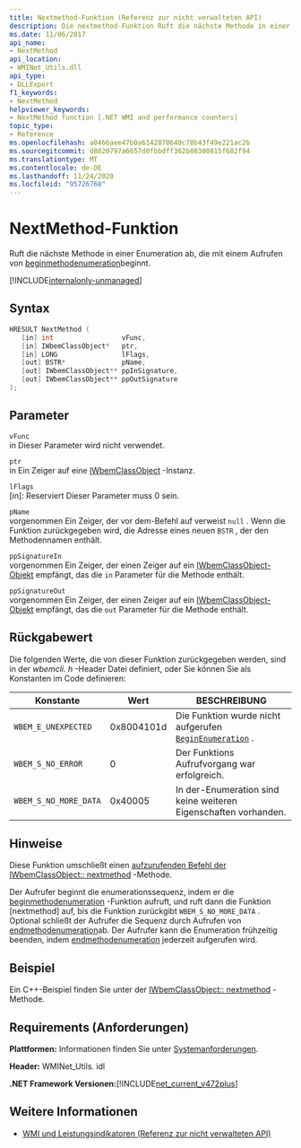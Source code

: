 ```yaml
---
title: Nextmethod-Funktion (Referenz zur nicht verwalteten API)
description: Die nextmethod-Funktion Ruft die nächste Methode in einer Enumeration ab.
ms.date: 11/06/2017
api_name:
- NextMethod
api_location:
- WMINet_Utils.dll
api_type:
- DLLExport
f1_keywords:
- NextMethod
helpviewer_keywords:
- NextMethod function [.NET WMI and performance counters]
topic_type:
- Reference
ms.openlocfilehash: a0466aee47b0a6142870640c78b43f49e221ac2b
ms.sourcegitcommit: d8020797a6657d0fbbdff362b80300815f682f94
ms.translationtype: MT
ms.contentlocale: de-DE
ms.lasthandoff: 11/24/2020
ms.locfileid: "95726768"
---
```

# <a name="nextmethod-function"></a>NextMethod-Funktion

Ruft die nächste Methode in einer Enumeration ab, die mit einem Aufrufen von [beginmethodenumeration](beginmethodenumeration.md)beginnt.  

[!INCLUDE[internalonly-unmanaged](../../../../includes/internalonly-unmanaged.md)]
  
## <a name="syntax"></a>Syntax  
  
```cpp  
HRESULT NextMethod (
   [in] int                 vFunc,
   [in] IWbemClassObject*   ptr,
   [in] LONG                lFlags,
   [out] BSTR*              pName,
   [out] IWbemClassObject** ppInSignature,
   [out] IWbemClassObject** ppOutSignature
);
```  

## <a name="parameters"></a>Parameter

`vFunc`  
in Dieser Parameter wird nicht verwendet.

`ptr`  
in Ein Zeiger auf eine [IWbemClassObject](/windows/desktop/api/wbemcli/nn-wbemcli-iwbemclassobject) -Instanz.

`lFlags`  
[in]: Reserviert Dieser Parameter muss 0 sein.

`pName`  
vorgenommen Ein Zeiger, der vor dem-Befehl auf verweist `null` . Wenn die Funktion zurückgegeben wird, die Adresse eines neuen `BSTR` , der den Methodennamen enthält.

`ppSignatureIn`  
vorgenommen Ein Zeiger, der einen Zeiger auf ein [IWbemClassObject-Objekt](/windows/desktop/api/wbemcli/nn-wbemcli-iwbemclassobject) empfängt, das die `in` Parameter für die Methode enthält.

`ppSignatureOut`  
vorgenommen Ein Zeiger, der einen Zeiger auf ein [IWbemClassObject-Objekt](/windows/desktop/api/wbemcli/nn-wbemcli-iwbemclassobject) empfängt, das die `out` Parameter für die Methode enthält.

## <a name="return-value"></a>Rückgabewert

Die folgenden Werte, die von dieser Funktion zurückgegeben werden, sind in der *wbemcli. h* -Header Datei definiert, oder Sie können Sie als Konstanten im Code definieren:

|Konstante  |Wert  |BESCHREIBUNG  |
|---------|---------|---------|
| `WBEM_E_UNEXPECTED` | 0x8004101d | Die Funktion wurde nicht aufgerufen [`BeginEnumeration`](beginenumeration.md) . |
| `WBEM_S_NO_ERROR` | 0 | Der Funktions Aufrufvorgang war erfolgreich.  |
| `WBEM_S_NO_MORE_DATA` | 0x40005 | In der-Enumeration sind keine weiteren Eigenschaften vorhanden. |
  
## <a name="remarks"></a>Hinweise

Diese Funktion umschließt einen [aufzurufenden Befehl der IWbemClassObject:: nextmethod](/windows/desktop/api/wbemcli/nf-wbemcli-iwbemclassobject-nextmethod) -Methode.

Der Aufrufer beginnt die enumerationssequenz, indem er die [beginmethodenumeration](beginmethodenumeration.md) -Funktion aufruft, und ruft dann die Funktion [nextmethod] auf, bis die Funktion zurückgibt `WBEM_S_NO_MORE_DATA` . Optional schließt der Aufrufer die Sequenz durch Aufrufen von [endmethodenumeration](endmethodenumeration.md)ab. Der Aufrufer kann die Enumeration frühzeitig beenden, indem [endmethodenumeration](endmethodenumeration.md) jederzeit aufgerufen wird.

## <a name="example"></a>Beispiel

Ein C++-Beispiel finden Sie unter der [IWbemClassObject:: nextmethod](/windows/desktop/api/wbemcli/nf-wbemcli-iwbemclassobject-nextmethod) -Methode.

## <a name="requirements"></a>Requirements (Anforderungen)  

 **Plattformen:** Informationen finden Sie unter [Systemanforderungen](../../get-started/system-requirements.md).  
  
 **Header:** WMINet_Utils. idl  
  
 **.NET Framework Versionen:**[!INCLUDE[net_current_v472plus](../../../../includes/net-current-v472plus.md)]  
  
## <a name="see-also"></a>Weitere Informationen

- [WMI und Leistungsindikatoren (Referenz zur nicht verwalteten API)](index.md)
